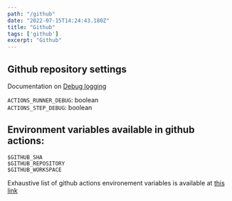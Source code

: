 ```yaml
---
path: "/github"
date: "2022-07-15T14:24:43.180Z"
title: "Github"
tags: ['github']
excerpt: "Github"
---
```


## Github repository settings

Documentation on [Debug logging](https://docs.github.com/en/actions/monitoring-and-troubleshooting-workflows/enabling-debug-logging)

```ACTIONS_RUNNER_DEBUG```: boolean  
```ACTIONS_STEP_DEBUG```: boolean  

## Environment variables available in github actions:

```$GITHUB_SHA```  
```$GITHUB_REPOSITORY```  
```$GITHUB_WORKSPACE```  

Exhaustive list of github actions environement variables is
available at [this link](https://docs.github.com/en/actions/learn-github-actions/environment-variables)